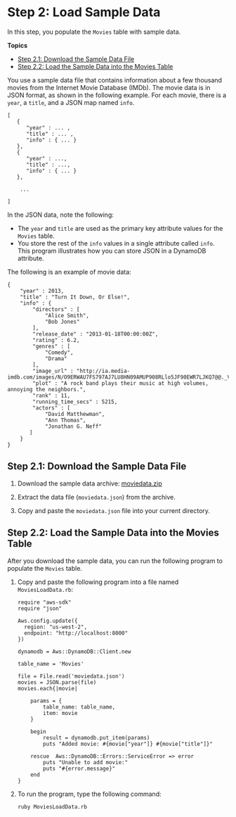 # Step 2: Load Sample Data<a name="GettingStarted.Ruby.02"></a>

In this step, you populate the `Movies` table with sample data\.

**Topics**
+ [Step 2\.1: Download the Sample Data File](#GettingStarted.Ruby.02.01)
+ [Step 2\.2: Load the Sample Data into the Movies Table](#GettingStarted.Ruby.02.02)

You use a sample data file that contains information about a few thousand movies from the Internet Movie Database \(IMDb\)\. The movie data is in JSON format, as shown in the following example\. For each movie, there is a `year`, a `title`, and a JSON map named `info`\.

```
[
   {
      "year" : ... ,
      "title" : ... ,
      "info" : { ... }
   },
   {
      "year" : ...,
      "title" : ...,
      "info" : { ... }
   },

    ...

]
```

In the JSON data, note the following:
+ The `year` and `title` are used as the primary key attribute values for the `Movies` table\.
+ You store the rest of the `info` values in a single attribute called `info`\. This program illustrates how you can store JSON in a DynamoDB attribute\.

 The following is an example of movie data:

```
{
    "year" : 2013,
    "title" : "Turn It Down, Or Else!",
    "info" : {
        "directors" : [
            "Alice Smith",
            "Bob Jones"
        ],
        "release_date" : "2013-01-18T00:00:00Z",
        "rating" : 6.2,
        "genres" : [
            "Comedy",
            "Drama"
        ],
        "image_url" : "http://ia.media-imdb.com/images/N/O9ERWAU7FS797AJ7LU8HN09AMUP908RLlo5JF90EWR7LJKQ7@@._V1_SX400_.jpg",
        "plot" : "A rock band plays their music at high volumes, annoying the neighbors.",
        "rank" : 11,
        "running_time_secs" : 5215,
        "actors" : [
            "David Matthewman",
            "Ann Thomas",
            "Jonathan G. Neff"
       ]
    }
}
```

## Step 2\.1: Download the Sample Data File<a name="GettingStarted.Ruby.02.01"></a>

1. Download the sample data archive: [moviedata\.zip](samples/moviedata.zip)

1. Extract the data file \(`moviedata.json`\) from the archive\.

1. Copy and paste the `moviedata.json` file into your current directory\.

## Step 2\.2: Load the Sample Data into the Movies Table<a name="GettingStarted.Ruby.02.02"></a>

After you download the sample data, you can run the following program to populate the `Movies` table\.

1. Copy and paste the following program into a file named `MoviesLoadData.rb`:

   ```
   require "aws-sdk"
   require "json"
   
   Aws.config.update({
     region: "us-west-2",
     endpoint: "http://localhost:8000"
   })
   
   dynamodb = Aws::DynamoDB::Client.new
   
   table_name = 'Movies'
   
   file = File.read('moviedata.json')
   movies = JSON.parse(file)
   movies.each{|movie|
   
       params = {
           table_name: table_name,
           item: movie
       }
   
       begin
           result = dynamodb.put_item(params)
           puts "Added movie: #{movie["year"]} #{movie["title"]}"
   
       rescue  Aws::DynamoDB::Errors::ServiceError => error
           puts "Unable to add movie:"
           puts "#{error.message}"
       end
   }
   ```

1. To run the program, type the following command:

   `ruby MoviesLoadData.rb`